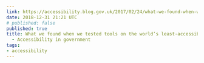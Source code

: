 ```yaml
---
link: https://accessibility.blog.gov.uk/2017/02/24/what-we-found-when-we-tested-tools-on-the-worlds-least-accessible-webpage/
date: 2018-12-31 21:21 UTC
# published: false
published: true
title: What we found when we tested tools on the world’s least-accessible webpage
  - Accessibility in government
tags:
- accessibility
---
```



